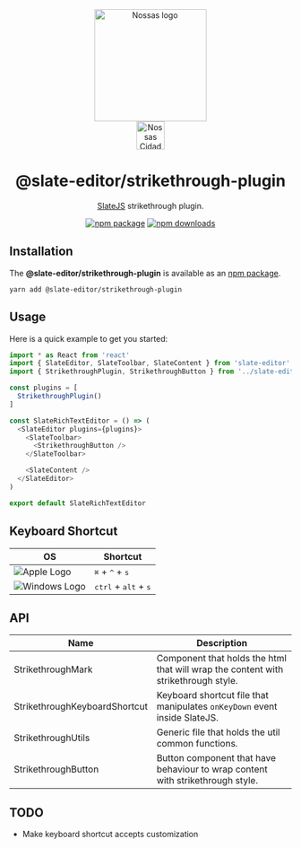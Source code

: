 <div align="center">
  <a href="https://www.en.nossas.org" rel="noopener" target="_blank">
    <img
      width="200"
      src="https://s3.amazonaws.com/hub-central/uploads/logo-nossas-20170517185909.svg"
      alt="Nossas logo"
      title="Nossas"
    />
  </a>
</div>
<div align="center">
  <img
    src="https://www.psdmockups.com/wp-content/uploads/2016/07/slatejs-520x292.jpg"
    alt="Nossas Cidades logo"
    title="Nossas Cidades"
    height="50"
  />
</div>

<h1 align="center">@slate-editor/strikethrough-plugin</h1>

<div align="center">

[SlateJS](https://github.com/ianstormtaylor/slate) strikethrough plugin.

[![npm package](https://img.shields.io/npm/v/@slate-editor/strikethrough-plugin.svg?maxAge=60)](https://www.npmjs.com/package/@slate-editor/strikethrough-plugin)
[![npm downloads](https://img.shields.io/npm/dt/@slate-editor/strikethrough-plugin.svg?maxAge=60)](https://www.npmjs.com/package/@slate-editor/strikethrough-plugin)

</div>

## Installation
The **@slate-editor/strikethrough-plugin** is available as an [npm package](https://www.npmjs.com/package/@slate-editor/strikethrough-plugin).

```
yarn add @slate-editor/strikethrough-plugin
```

## Usage
Here is a quick example to get you started:

```js
import * as React from 'react'
import { SlateEditor, SlateToolbar, SlateContent } from 'slate-editor'
import { StrikethroughPlugin, StrikethroughButton } from '../slate-editor-strikethrough-plugin'

const plugins = [
  StrikethroughPlugin()
]

const SlateRichTextEditor = () => (
  <SlateEditor plugins={plugins}>
    <SlateToolbar>
      <StrikethroughButton />
    </SlateToolbar>

    <SlateContent />
  </SlateEditor>
)

export default SlateRichTextEditor
```

## Keyboard Shortcut

| OS                       | Shortcut                                        |
|--------------------------|-------------------------------------------------|
| ![Apple Logo][apple]     | <kbd>⌘</kbd> + <kbd>^</kbd> + <kbd>s</kbd>      |
| ![Windows Logo][windows] | <kbd>ctrl</kbd> + <kbd>alt</kbd> + <kbd>s</kbd> |

## API

| Name                          | Description                                                                        |
|-------------------------------|------------------------------------------------------------------------------------|
| StrikethroughMark             | Component that holds the html that will wrap the content with strikethrough style. |
| StrikethroughKeyboardShortcut | Keyboard shortcut file that manipulates `onKeyDown` event inside SlateJS.          |
| StrikethroughUtils            | Generic file that holds the util common functions.                                 |
| StrikethroughButton           | Button component that have behaviour to wrap content with strikethrough style.     |

## TODO

- Make keyboard shortcut accepts customization

[apple]: https://cdn2.iconfinder.com/data/icons/designer-skills/128/apple-ios-system-platform-os-mac-linux-48.png
[windows]: https://cdn2.iconfinder.com/data/icons/designer-skills/128/windows-48.png
